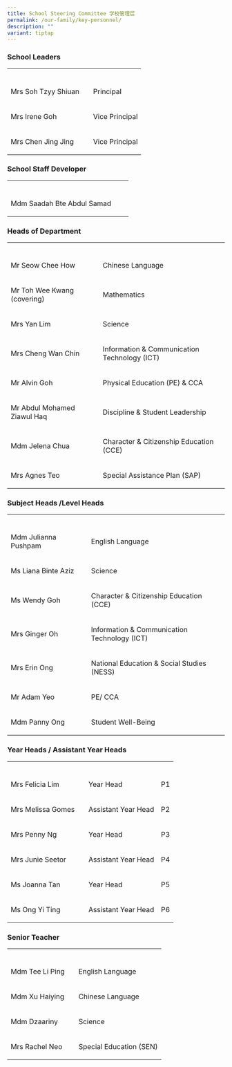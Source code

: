 ```yaml
---
title: School Steering Committee 学校管理层
permalink: /our-family/key-personnel/
description: ""
variant: tiptap
---
```

<h3>School Leaders</h3>
<table style="minWidth: 75px">
<colgroup>
<col>
<col>
<col>
</colgroup>
<tbody>
<tr>
<th rowspan="1" colspan="1">
<p></p>
</th>
<th rowspan="1" colspan="1">
<p></p>
</th>
<th rowspan="1" colspan="1">
<p></p>
</th>
</tr>
<tr>
<td rowspan="1" colspan="1">
<p>Mrs Soh Tzyy Shiuan</p>
</td>
<td rowspan="1" colspan="1">
<p></p>
</td>
<td rowspan="1" colspan="1">
<p>Principal</p>
</td>
</tr>
<tr>
<td rowspan="1" colspan="1">
<p>Mrs Irene Goh</p>
</td>
<td rowspan="1" colspan="1">
<p></p>
</td>
<td rowspan="1" colspan="1">
<p>Vice Principal</p>
</td>
</tr>
<tr>
<td rowspan="1" colspan="1">
<p>Mrs Chen Jing Jing</p>
</td>
<td rowspan="1" colspan="1">
<p></p>
</td>
<td rowspan="1" colspan="1">
<p>Vice Principal</p>
</td>
</tr>
</tbody>
</table>
<h3>School Staff Developer</h3>
<table style="minWidth: 75px">
<colgroup>
<col>
<col>
<col>
</colgroup>
<tbody>
<tr>
<th rowspan="1" colspan="1">
<p></p>
</th>
<th rowspan="1" colspan="1">
<p></p>
</th>
<th rowspan="1" colspan="1">
<p></p>
</th>
</tr>
<tr>
<td rowspan="1" colspan="1">
<p>Mdm Saadah Bte Abdul Samad</p>
</td>
<td rowspan="1" colspan="1">
<p></p>
</td>
<td rowspan="1" colspan="1">
<p></p>
</td>
</tr>
</tbody>
</table>
<h3>Heads of Department</h3>
<table style="minWidth: 75px">
<colgroup>
<col>
<col>
<col>
</colgroup>
<tbody>
<tr>
<th rowspan="1" colspan="1">
<p></p>
</th>
<th rowspan="1" colspan="1">
<p></p>
</th>
<th rowspan="1" colspan="1">
<p></p>
</th>
</tr>
<tr>
<td rowspan="1" colspan="1">
<p>Mr Seow Chee How</p>
</td>
<td rowspan="1" colspan="1">
<p></p>
</td>
<td rowspan="1" colspan="1">
<p>Chinese Language</p>
</td>
</tr>
<tr>
<td rowspan="1" colspan="1">
<p>Mr Toh Wee Kwang (covering)</p>
</td>
<td rowspan="1" colspan="1">
<p></p>
</td>
<td rowspan="1" colspan="1">
<p>Mathematics</p>
</td>
</tr>
<tr>
<td rowspan="1" colspan="1">
<p>Mrs Yan Lim</p>
</td>
<td rowspan="1" colspan="1">
<p></p>
</td>
<td rowspan="1" colspan="1">
<p>Science</p>
</td>
</tr>
<tr>
<td rowspan="1" colspan="1">
<p>Mrs Cheng Wan Chin</p>
</td>
<td rowspan="1" colspan="1">
<p></p>
</td>
<td rowspan="1" colspan="1">
<p>Information &amp; Communication Technology (ICT)</p>
</td>
</tr>
<tr>
<td rowspan="1" colspan="1">
<p>Mr Alvin Goh</p>
</td>
<td rowspan="1" colspan="1">
<p></p>
</td>
<td rowspan="1" colspan="1">
<p>Physical Education (PE) &amp; CCA</p>
</td>
</tr>
<tr>
<td rowspan="1" colspan="1">
<p>Mr Abdul Mohamed Ziawul Haq</p>
</td>
<td rowspan="1" colspan="1">
<p></p>
</td>
<td rowspan="1" colspan="1">
<p>Discipline &amp; Student Leadership</p>
</td>
</tr>
<tr>
<td rowspan="1" colspan="1">
<p>Mdm Jelena Chua</p>
</td>
<td rowspan="1" colspan="1">
<p></p>
</td>
<td rowspan="1" colspan="1">
<p>Character &amp; Citizenship Education (CCE)</p>
</td>
</tr>
<tr>
<td rowspan="1" colspan="1">
<p>Mrs Agnes Teo</p>
</td>
<td rowspan="1" colspan="1">
<p></p>
</td>
<td rowspan="1" colspan="1">
<p>Special Assistance Plan (SAP)</p>
</td>
</tr>
</tbody>
</table>
<h3>Subject Heads /Level Heads</h3>
<table style="minWidth: 75px">
<colgroup>
<col>
<col>
<col>
</colgroup>
<tbody>
<tr>
<th rowspan="1" colspan="1">
<p></p>
</th>
<th rowspan="1" colspan="1">
<p></p>
</th>
<th rowspan="1" colspan="1">
<p></p>
</th>
</tr>
<tr>
<td rowspan="1" colspan="1">
<p>Mdm Julianna Pushpam</p>
</td>
<td rowspan="1" colspan="1">
<p></p>
</td>
<td rowspan="1" colspan="1">
<p>English Language</p>
</td>
</tr>
<tr>
<td rowspan="1" colspan="1">
<p>Ms Liana Binte Aziz</p>
</td>
<td rowspan="1" colspan="1">
<p></p>
</td>
<td rowspan="1" colspan="1">
<p>Science</p>
</td>
</tr>
<tr>
<td rowspan="1" colspan="1">
<p>Ms Wendy Goh</p>
</td>
<td rowspan="1" colspan="1">
<p></p>
</td>
<td rowspan="1" colspan="1">
<p>Character &amp; Citizenship Education (CCE)</p>
</td>
</tr>
<tr>
<td rowspan="1" colspan="1">
<p>Mrs Ginger Oh</p>
</td>
<td rowspan="1" colspan="1">
<p></p>
</td>
<td rowspan="1" colspan="1">
<p>Information &amp; Communication Technology (ICT)</p>
</td>
</tr>
<tr>
<td rowspan="1" colspan="1">
<p>Mrs Erin Ong</p>
</td>
<td rowspan="1" colspan="1">
<p></p>
</td>
<td rowspan="1" colspan="1">
<p>National Education &amp; Social Studies (NESS)</p>
</td>
</tr>
<tr>
<td rowspan="1" colspan="1">
<p>Mr Adam Yeo</p>
</td>
<td rowspan="1" colspan="1">
<p></p>
</td>
<td rowspan="1" colspan="1">
<p>PE/ CCA</p>
</td>
</tr>
<tr>
<td rowspan="1" colspan="1">
<p>Mdm Panny Ong</p>
</td>
<td rowspan="1" colspan="1">
<p></p>
</td>
<td rowspan="1" colspan="1">
<p>Student Well-Being</p>
</td>
</tr>
</tbody>
</table>
<h3>Year Heads / Assistant Year Heads</h3>
<table style="minWidth: 100px">
<colgroup>
<col>
<col>
<col>
<col>
</colgroup>
<tbody>
<tr>
<th rowspan="1" colspan="1">
<p></p>
</th>
<th rowspan="1" colspan="1">
<p></p>
</th>
<th rowspan="1" colspan="1">
<p></p>
</th>
<th rowspan="1" colspan="1">
<p></p>
</th>
</tr>
<tr>
<td rowspan="1" colspan="1">
<p>Mrs Felicia Lim</p>
</td>
<td rowspan="1" colspan="1">
<p></p>
</td>
<td rowspan="1" colspan="1">
<p>Year Head</p>
</td>
<td rowspan="1" colspan="1">
<p>P1</p>
</td>
</tr>
<tr>
<td rowspan="1" colspan="1">
<p>Mrs Melissa Gomes</p>
</td>
<td rowspan="1" colspan="1">
<p></p>
</td>
<td rowspan="1" colspan="1">
<p>Assistant Year Head</p>
</td>
<td rowspan="1" colspan="1">
<p>P2</p>
</td>
</tr>
<tr>
<td rowspan="1" colspan="1">
<p>Mrs Penny Ng</p>
</td>
<td rowspan="1" colspan="1">
<p></p>
</td>
<td rowspan="1" colspan="1">
<p>Year Head</p>
</td>
<td rowspan="1" colspan="1">
<p>P3</p>
</td>
</tr>
<tr>
<td rowspan="1" colspan="1">
<p>Mrs Junie Seetor</p>
</td>
<td rowspan="1" colspan="1">
<p></p>
</td>
<td rowspan="1" colspan="1">
<p>Assistant Year Head</p>
</td>
<td rowspan="1" colspan="1">
<p>P4</p>
</td>
</tr>
<tr>
<td rowspan="1" colspan="1">
<p>Ms Joanna Tan</p>
</td>
<td rowspan="1" colspan="1">
<p></p>
</td>
<td rowspan="1" colspan="1">
<p>Year Head</p>
</td>
<td rowspan="1" colspan="1">
<p>P5</p>
</td>
</tr>
<tr>
<td rowspan="1" colspan="1">
<p>Ms Ong Yi Ting</p>
</td>
<td rowspan="1" colspan="1">
<p></p>
</td>
<td rowspan="1" colspan="1">
<p>Assistant Year Head</p>
</td>
<td rowspan="1" colspan="1">
<p>P6</p>
</td>
</tr>
</tbody>
</table>
<h3>Senior Teacher</h3>
<table style="minWidth: 75px">
<colgroup>
<col>
<col>
<col>
</colgroup>
<tbody>
<tr>
<th rowspan="1" colspan="1">
<p></p>
</th>
<th rowspan="1" colspan="1">
<p></p>
</th>
<th rowspan="1" colspan="1">
<p></p>
</th>
</tr>
<tr>
<td rowspan="1" colspan="1">
<p>Mdm Tee Li Ping</p>
</td>
<td rowspan="1" colspan="1">
<p></p>
</td>
<td rowspan="1" colspan="1">
<p>English Language</p>
</td>
</tr>
<tr>
<td rowspan="1" colspan="1">
<p>Mdm Xu Haiying</p>
</td>
<td rowspan="1" colspan="1">
<p></p>
</td>
<td rowspan="1" colspan="1">
<p>Chinese Language</p>
</td>
</tr>
<tr>
<td rowspan="1" colspan="1">
<p>Mdm Dzaariny</p>
</td>
<td rowspan="1" colspan="1">
<p></p>
</td>
<td rowspan="1" colspan="1">
<p>Science</p>
</td>
</tr>
<tr>
<td rowspan="1" colspan="1">
<p>Mrs Rachel Neo</p>
</td>
<td rowspan="1" colspan="1">
<p></p>
</td>
<td rowspan="1" colspan="1">
<p>Special Education (SEN)</p>
</td>
</tr>
</tbody>
</table>
<p></p>
